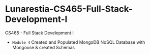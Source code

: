 # Lunarestia-CS465-Full-Stack-Development-I
CS465 - Full Stack Development I

* `Module 4` Created and Populated MongoDB NoSQL Database with Mongoose & created Schemas

